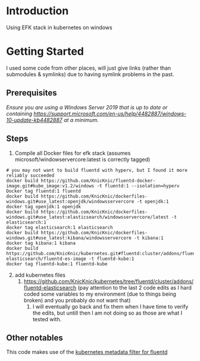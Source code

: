 # Introduction 
Using EFK stack in kubernetes on windows

# Getting Started
I used some code from other places, will just give links (rather than submodules & symlinks) due to having symlink problems in the past.

## Prerequisites
*Ensure you are using a Windows Server 2019 that is up to date or containing https://support.microsoft.com/en-us/help/4482887/windows-10-update-kb4482887 at a minimum.*

## Steps
1. Compile all Docker files for efk stack (assumes microsoft/windowservercore:latest is correctly tagged)
```
# you may not want to build fluentd with hyperv, but I found it more reliably succeeded
docker build https://github.com/KnicKnic/fluentd-docker-image.git#kube_image:v1.2/windows -t fluentd:1 --isolation=hyperv
Docker tag fluentd:1 fluentd
docker build https://github.com/KnicKnic/dockerfiles-windows.git#use_latest:openjdk/windowsservercore -t openjdk:1
docker tag openjdk:1 openjdk
docker build https://github.com/KnicKnic/dockerfiles-windows.git#use_latest:elasticsearch/windowsservercore/latest -t elasticsearch:1
docker tag elasticsearch:1 elasticsearch
docker build https://github.com/KnicKnic/dockerfiles-windows.git#use_latest:kibana/windowsservercore -t kibana:1
docker tag kibana:1 kibana
docker build https://github.com/KnicKnic/kubernetes.git#fluentd:cluster/addons/fluentd-elasticsearch/fluentd-es-image -t fluentd-kube:1
docker tag fluentd-kube:1 fluentd-kube
```
2. add kubernetes files
    1. https://github.com/KnicKnic/kubernetes/tree/fluentd/cluster/addons/fluentd-elasticsearch
(pay attention to the last 2 code edits as I hard coded some variables to my environment (due to things being broken) and you probably do not want that)
        1. I will eventually go back and fix them when I have time to verify the edits, but untill then I am not doing so as those are what I tested with.

## Other notables
This code makes use of the [kubernetes metadata filter for fluentd](https://github.com/fabric8io/fluent-plugin-kubernetes_metadata_filter)
